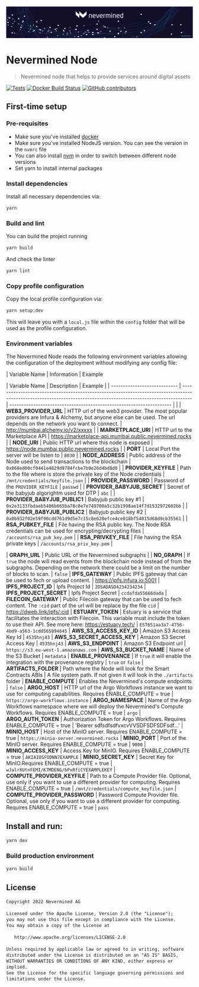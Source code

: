 [![banner](https://raw.githubusercontent.com/nevermined-io/assets/main/images/logo/banner_logo.png)](https://nevermined.io)

# Nevermined Node

> Nevermined node that helps to provide services around digital assets

[![Tests](https://github.com/nevermined-io/node-ts/actions/workflows/test.yml/badge.svg)](https://github.com/nevermined-io/node-ts/actions/workflows/test.yml)
[![Docker Build Status](https://img.shields.io/docker/cloud/build/neverminedio/node-ts.svg)](https://hub.docker.com/repository/docker/neverminedio/node-ts)
[![GitHub contributors](https://img.shields.io/github/contributors/nevermined-io/node-ts.svg)](https://github.com/nevermined-io/node-ts/graphs/contributors)

## First-time setup

### Pre-requisites

- Make sure you've installed [docker](https://www.docker.com/products/docker-desktop)
- Make sure you've installed NodeJS version. You can see the version in the `nvmrc` file
- You can also install [nvm](https://github.com/nvm-sh/nvm) in order to switch between different node versions
- Set yarn to install internal packages

### Install dependencies

Install all necessary dependencies via:

```bash
yarn
```

### Build and lint

You can build the project running

```bash
yarn build
```

And check the linter

```bash
yarn lint
```

### Copy profile configuration

Copy the local profile configuration via:

```bash
yarn setup:dev
```

This will leave you with a `local.js` file within the `config` folder that will be used as the profile configuration.

### Environment variables

The Nevermined Node reads the following environment variables allowing the configuration of the deployment without modifying any config file:

| Variable Name | Information | Example

| Variable Name                | Description                                                                                                                                                      | Example                                                              |
| ---------------------------- | ---------------------------------------------------------------------------------------------------------------------------------------------------------------- | -------------------------------------------------------------------- |                                                          |
| **WEB3_PROVIDER_URL**        | HTTP url of the web3 provider. The most popular providers are Infura & Alchemy, but anyone else can be used. The url depends on the network you want to connect. | http://mumbai.alchemy.io/v2/xxxxx                                    |
| **MARKETPLACE_URI**      | HTTP url to the Marketplace API                                                                                                                                  | https://marketplace-api.mumbai.public.nevermined.rocks               |
| **NODE_URI**                 | Public HTTP url where this node is exposed                                                                                                                       | https://node.mumbai.public.nevermined.rocks                          |
| **PORT**                     | Local Port the server will be listen to                                                                                                                          | `8030`                                                               |
| **NODE_ADDRESS**             | Public address of the Node used to send transactions to the blockchain                                                                                           | `0x068ed00cf0441e4829d9784fcbe7b9e26d4bd8d0`                         |
| **PROVIDER_KEYFILE**         | Path to the file where is store the private key of the Node credentials                                                                                          | `/mnt/credentials/keyfile.json`                                      |
| **PROVIDER_PASSWORD**        | Password of the `PROVIDER_KEYFILE`                                                                                                                               | `passwd`                                                             |
| **PROVIDER_BABYJUB_SECRET**  | Secret of the babyjub algorightm used for DTP                                                                                                                    | `abc`                                                                |
| **PROVIDER_BABYJUB_PUBLIC1** | Babyjub public key #1                                                                                                                                            | `0x2e3133fbdaeb5486b665ba78c0e7e749700a5c32b1998ae14f7d1532972602bb` |
| **PROVIDER_BABYJUB_PUBLIC2** | Babyjub public key #2                                                                                                                                            | `0x0b932f02e59f90cdd761d9d5e7c15c8e620efce4ce018bf54015d68d9cb35561` |
| **RSA_PUBKEY_FILE**          | File having the RSA public key. The Node RSA credentials can be used for encrypting/decrypting files                                                             | `/accounts/rsa_pub_key.pem`                                          |
| **RSA_PRIVKEY_FILE**         | File having the RSA private keys                                                                                                                                 | `/accounts/rsa_priv_key.pem`                                         |

| **GRAPH_URL** | Public URL of the Nevermined subgraphs |
| **NO_GRAPH** | If `true` the node will read events from the blockchain node instead of from the subgraphs. Depending on the network there could be a limit on the number of blocks to scan. | `false`
| **IPFS_GATEWAY** | Public IPFS gateway that can be used to fech or upload content. | https://ipfs.infura.io:5001
| **IPFS_PROJECT_ID** | Ipfs Project Id | `2DSADASD4234234234`
| **IPFS_PROJECT_SECRET** | Ipfs Project Secret | `ccdafda55666dada`
| **FILECOIN_GATEWAY** | Public Filecoin gateway that can be used to fech content. The `:cid` part of the url will be replace by the file `cid` | https://dweb.link/ipfs/:cid
| **ESTUARY_TOKEN** | Estuary is a service that facilitates the interaction with Filecoin. This variable must include the token to use their API. See more here: https://estuary.tech/ | `EST651aa3a7-4756-4bd9-a563-1cdd565894645`
| **AWS_S3_ACCESS_KEY_ID** | Amazon S3 Access Key Id | `4535hnj43`
| **AWS_S3_SECRET_ACCESS_KEY** | Amazon S3 Secret Access Key | `4535hnj43`
| **AWS_S3_ENDPOINT** | Amazon S3 Endpoint url | `https://s3.eu-west-1.amazonaws.com`
| **AWS_S3_BUCKET_NAME** | Name of the S3 Bucket | `metadata`
| **ENABLE_PROVENANCE** | If `true` it will enable the integration with the provenance registry | `true` or `false`
| **ARTIFACTS_FOLDER** | Path where the Node will look for the Smart Contracts ABIs | A file system path. If not given it will look in the `./artifacts` folder
| **ENABLE_COMPUTE**       | Enables the Nevermined's compute endpoints | `false`
| **ARGO_HOST**            | HTTP url of the Argo Workflows instance we want to use for computing capabilities. Requires ENABLE_COMPUTE = true | `https://argo-workflows.instance`
| **ARGO_NAMESPACE**       | Name of the Argo Workflows namespace where we will deploy the Nevermined's Compute Workflows.  Requires ENABLE_COMPUTE = true | `argo`
| **ARGO_AUTH_TOKEN**      | Authorization Token for Argo Workflows.  Requires ENABLE_COMPUTE = true  | 'Bearer sdfsdfsdfvxcvVVSDFSDFSDFsdf...'
| **MINIO_HOST**       | Host of the MinIO server. Requires ENABLE_COMPUTE = true | `https://minio-server.nevermined.rocks`
| **MINIO_PORT**       | Port of the MinIO server. Requires ENABLE_COMPUTE = true | `9000`
| **MINIO_ACCESS_KEY**       | Access Key for MinIO. Requires ENABLE_COMPUTE = true | `AKIAIOSFODNN7EXAMPLE`
| **MINIO_SECRET_KEY**       | Secret Key for MinIO.Requires ENABLE_COMPUTE = true | `wJalrXUtnFEMI/K7MDENG/bPxRfiCYEXAMPLEKEY`
| **COMPUTE_PROVIDER_KEYFILE**       | Path to a Compute Provider file. Optional, use only if you want to use a different provider for computing. Requires ENABLE_COMPUTE = true | `/mnt/credentials/compute_keyfile.json`
| **COMPUTE_PROVIDER_PASSWORD**       | Password Compute Provider file. Optional, use only if you want to use a different provider for computing. Requires ENABLE_COMPUTE = true  | `pass`

## Install and run:

```javascript
yarn dev
```

### Build production environment

```bash
yarn build
```

## License

```
Copyright 2022 Nevermined AG

Licensed under the Apache License, Version 2.0 (the "License");
you may not use this file except in compliance with the License.
You may obtain a copy of the License at

   http://www.apache.org/licenses/LICENSE-2.0

Unless required by applicable law or agreed to in writing, software
distributed under the License is distributed on an "AS IS" BASIS,
WITHOUT WARRANTIES OR CONDITIONS OF ANY KIND, either express or implied.
See the License for the specific language governing permissions and
limitations under the License.
```
